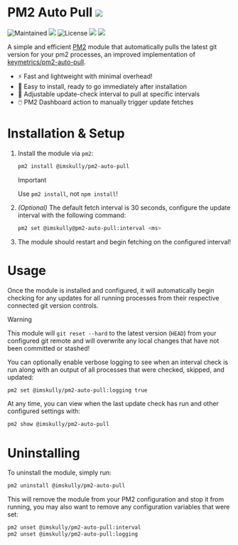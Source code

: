 # PM2 Auto Pull <a href="https://pm2.keymetrics.io" target="_blank" alt="pm2"><img src="https://img.shields.io/badge/pm2-2B037A.svg?logo=pm2" /></a>

![Maintained](https://img.shields.io/maintenance/yes/2023.svg)
<a href="https://nodejs.org" target="_blank" alt="Node.js"><img src="https://img.shields.io/badge/Node.js-6DA55F?style=flat&logo=node.js&logoColor=white" /></a>
![License](https://img.shields.io/github/license/ImSkully/pm2-auto-pull)
<a href="./package-lock.json" target="_blank" alt="package-lock"><img src="https://img.shields.io/badge/package--lock-committed-brightgreen" /></a>
<a href="https://www.npmjs.com/package/@imskully\/pm2-auto-pull" target="_blank" alt="npmjs Package"><img src="https://img.shields.io/npm/v/@imskully/pm2-auto-pull.svg" /></a>

A simple and efficient [PM2](https://pm2.keymetrics.io) module that automatically pulls the latest git version for your pm2 processes, an improved implementation of [keymetrics/pm2-auto-pull](https://github.com/keymetrics/pm2-auto-pull).

* ⚡️ Fast and lightweight with minimal overhead!
* 🔧 Easy to install, ready to go immediately after installation
* 📝 Adjustable update-check interval to pull at specific intervals
* 🖱️ PM2 Dashboard action to manually trigger update fetches

# Installation & Setup
1. Install the module via `pm2`:
	```bash
	pm2 install @imskully/pm2-auto-pull
	```
	> [!IMPORTANT]  
	> Use `pm2 install`, not `npm install`!

2. *(Optional)* The default fetch interval is 30 seconds, configure the update interval with the following command:
	```bash
	pm2 set @imskully@pm2-auto-pull:interval <ms>
	```

3. The module should restart and begin fetching on the configured interval!

# Usage

Once the module is installed and configured, it will automatically begin checking for any updates for all running processes from their respective connected git version controls.

> [!WARNING]  
> This module will `git reset --hard` to the latest version (`HEAD`) from your configured git remote and will overwrite any local changes that have not been committed or stashed!

You can optionally enable verbose logging to see when an interval check is run along with an output of all processes that were checked, skipped, and updated:
```bash
pm2 set @imskully/pm2-auto-pull:logging true
```

At any time, you can view when the last update check has run and other configured settings with:
```bash
pm2 show @imskully/pm2-auto-pull
```

# Uninstalling
To uninstall the module, simply run:
```bash
pm2 uninstall @imskully/pm2-auto-pull
```

This will remove the module from your PM2 configuration and stop it from running, you may also want to remove any configuration variables that were set:
```bash
pm2 unset @imskully/pm2-auto-pull:interval
pm2 unset @imskully/pm2-auto-pull:logging
```